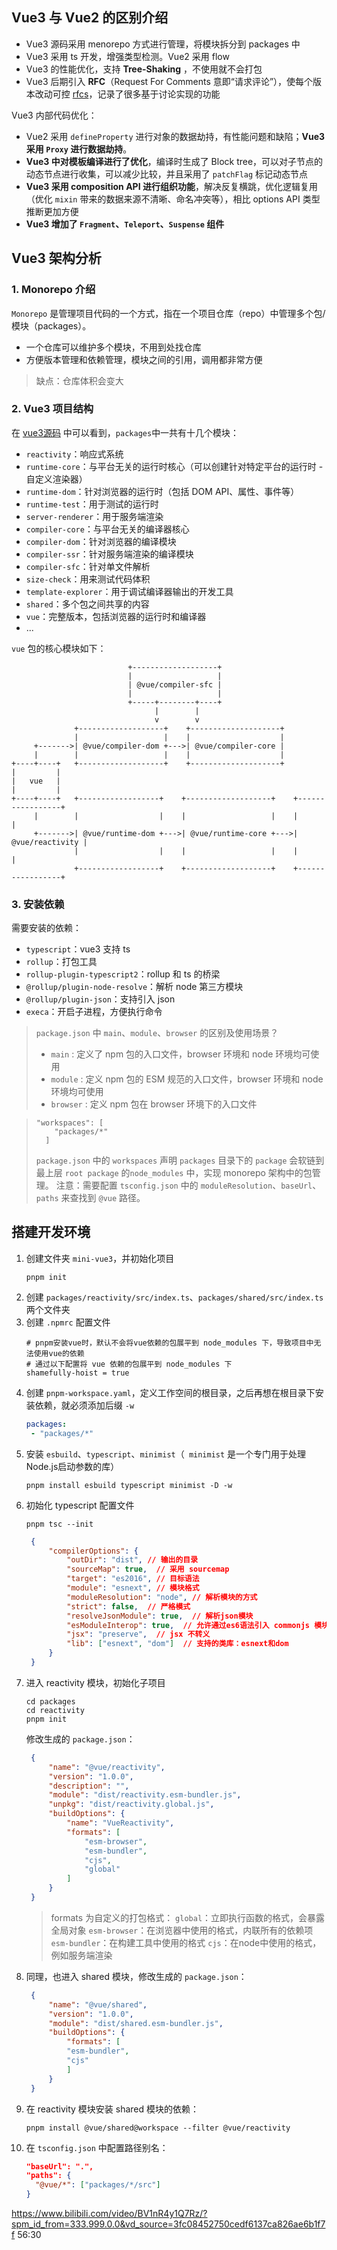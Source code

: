 ## Vue3 与 Vue2 的区别介绍
+ Vue3 源码采用 menorepo 方式进行管理，将模块拆分到 packages 中
+ Vue3 采用 ts 开发，增强类型检测。Vue2 采用 flow
+ Vue3 的性能优化，支持 **Tree-Shaking** ，不使用就不会打包
+ Vue3 后期引入 **RFC**（Request For Comments 意即“请求评论”），使每个版本改动可控 [rfcs](https://github.com/vuejs/rfcs/tree/master/active-rfcs)，记录了很多基于讨论实现的功能

Vue3 内部代码优化：
+ Vue2 采用 `defineProperty` 进行对象的数据劫持，有性能问题和缺陷；**Vue3 采用 `Proxy` 进行数据劫持**。
+ **Vue3 中对模板编译进行了优化**，编译时生成了 Block tree，可以对子节点的动态节点进行收集，可以减少比较，并且采用了 `patchFlag` 标记动态节点
+ **Vue3 采用 composition API 进行组织功能**，解决反复横跳，优化逻辑复用（优化 `mixin` 带来的数据来源不清晰、命名冲突等），相比 options API 类型推断更加方便
+ **Vue3 增加了 `Fragment`、`Teleport`、`Suspense` 组件**

## Vue3 架构分析
### 1. Monorepo 介绍
`Monorepo` 是管理项目代码的一个方式，指在一个项目仓库（repo）中管理多个包/模块（packages）。
+ 一个仓库可以维护多个模块，不用到处找仓库
+ 方便版本管理和依赖管理，模块之间的引用，调用都非常方便

> 缺点：仓库体积会变大

### 2. Vue3 项目结构
在 [vue3源码](https://github.com/vuejs/core/tree/main) 中可以看到，`packages`中一共有十几个模块：
+ `reactivity`：响应式系统
+ `runtime-core`：与平台无关的运行时核心（可以创建针对特定平台的运行时 - 自定义渲染器）
+ `runtime-dom`：针对浏览器的运行时（包括 DOM API、属性、事件等）
+ `runtime-test`：用于测试的运行时
+ `server-renderer`：用于服务端渲染
+ `compiler-core`：与平台无关的编译器核心
+ `compiler-dom`：针对浏览器的编译模块
+ `compiler-ssr`：针对服务端渲染的编译模块
+ `compiler-sfc`：针对单文件解析
+ `size-check`：用来测试代码体积
+ `template-explorer`：用于调试编译器输出的开发工具
+ `shared`：多个包之间共享的内容
+ `vue`：完整版本，包括浏览器的运行时和编译器
+ ...

`vue` 包的核心模块如下：
```
                          +-------------------+
                          |                   |
                          | @vue/compiler-sfc |
                          |                   |
                          +-----+--------+----+
                                |        |
                                v        v
              +-------------------+    +--------------------+
              |                   |    |                    |
     +------->| @vue/compiler-dom +--->| @vue/compiler-core |
     |        |                   |    |                    |
+----+----+   +-------------------+    +--------------------+
|         |
|   vue   |
|         |
+----+----+   +------------------+    +-------------------+    +-----------------+
     |        |                  |    |                   |    |                 |
     +------->| @vue/runtime-dom +--->| @vue/runtime-core +--->| @vue/reactivity |
              |                  |    |                   |    |                 |
              +------------------+    +-------------------+    +-----------------+
```

### 3. 安装依赖
需要安装的依赖：
+ `typescript`：vue3 支持 ts
+ `rollup`：打包工具
+ `rollup-plugin-typescript2`：rollup 和 ts 的桥梁
+ `@rollup/plugin-node-resolve`：解析 node 第三方模块
+ `@rollup/plugin-json`：支持引入 json
+ `execa`：开启子进程，方便执行命令

> `package.json` 中 `main`、`module`、`browser` 的区别及使用场景？
> + `main` : 定义了 npm 包的入口文件，browser 环境和 node 环境均可使用
> + `module` : 定义 npm 包的 ESM 规范的入口文件，browser 环境和 node 环境均可使用
> + `browser` : 定义 npm 包在 browser 环境下的入口文件

> ```
> "workspaces": [
>     "packages/*"
>   ]
> ```
> `package.json` 中的 `workspaces` 声明 `packages` 目录下的 `package` 会软链到最上层 `root package` 的`node_modules` 中，实现 monorepo 架构中的包管理。
> 注意：需要配置 `tsconfig.json` 中的 `moduleResolution`、`baseUrl`、`paths` 来查找到 `@vue` 路径。































## 搭建开发环境
1. 创建文件夹 `mini-vue3`，并初始化项目
    ```
    pnpm init
    ```
2. 创建 `packages/reactivity/src/index.ts`、`packages/shared/src/index.ts` 两个文件夹
3. 创建 `.npmrc` 配置文件
    ```shell
    # pnpm安装vue时，默认不会将vue依赖的包展平到 node_modules 下，导致项目中无法使用vue的依赖
    # 通过以下配置将 vue 依赖的包展平到 node_modules 下
    shamefully-hoist = true
    ```
4. 创建 `pnpm-workspace.yaml`，定义工作空间的根目录，之后再想在根目录下安装依赖，就必须添加后缀 `-w`
   ```yaml
   packages:
    - "packages/*"
   ```
5. 安装 `esbuild`、`typescript`、`minimist`（` minimist` 是一个专门用于处理Node.js启动参数的库）
   ```
   pnpm install esbuild typescript minimist -D -w
   ```
6. 初始化 typescript 配置文件
   ```
   pnpm tsc --init
   ```
   ```json
    {
        "compilerOptions": {
            "outDir": "dist", // 输出的目录
            "sourceMap": true,  // 采用 sourcemap
            "target": "es2016", // 目标语法
            "module": "esnext", // 模块格式
            "moduleResolution": "node", // 解析模块的方式
            "strict": false,  // 严格模式
            "resolveJsonModule": true,  // 解析json模块
            "esModuleInterop": true,  // 允许通过es6语法引入 commonjs 模块
            "jsx": "preserve",  // jsx 不转义
            "lib": ["esnext", "dom"]  // 支持的类库：esnext和dom
        }
    }
   ```
7. 进入 reactivity 模块，初始化子项目
   ```
   cd packages
   cd reactivity
   pnpm init
   ```
   修改生成的 `package.json`：
   ```json
    {
        "name": "@vue/reactivity",
        "version": "1.0.0",
        "description": "",
        "module": "dist/reactivity.esm-bundler.js",
        "unpkg": "dist/reactivity.global.js",
        "buildOptions": {
            "name": "VueReactivity",
            "formats": [
                "esm-browser",
                "esm-bundler",
                "cjs",
                "global"
            ]
        }
    }
   ```
   > formats 为自定义的打包格式：
   `global`：立即执行函数的格式，会暴露全局对象
   `esm-browser`：在浏览器中使用的格式，内联所有的依赖项
   `esm-bundler`：在构建工具中使用的格式
   `cjs`：在node中使用的格式，例如服务端渲染
8. 同理，也进入 shared 模块，修改生成的 `package.json`：
   ```json
    {
        "name": "@vue/shared",
        "version": "1.0.0",
        "module": "dist/shared.esm-bundler.js",
        "buildOptions": {
            "formats": [
            "esm-bundler",
            "cjs"
            ]
        }
    }
   ```
9. 在 reactivity 模块安装 shared 模块的依赖：
    ```
    pnpm install @vue/shared@workspace --filter @vue/reactivity
    ```
10. 在 `tsconfig.json` 中配置路径别名：
    ```json
    "baseUrl": ".",
    "paths": {
      "@vue/*": ["packages/*/src"]
    }
    ```

https://www.bilibili.com/video/BV1nR4y1Q7Rz/?spm_id_from=333.999.0.0&vd_source=3fc08452750cedf6137ca826ae6b1f7f 56:30